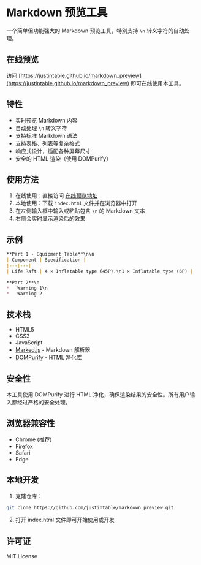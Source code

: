 # Markdown 预览工具

一个简单但功能强大的 Markdown 预览工具，特别支持 `\n` 转义字符的自动处理。

## 在线预览

访问 [https://justintable.github.io/markdown_preview](https://justintable.github.io/markdown_preview) 即可在线使用本工具。

## 特性

- 实时预览 Markdown 内容
- 自动处理 `\n` 转义字符
- 支持标准 Markdown 语法
- 支持表格、列表等复杂格式
- 响应式设计，适配各种屏幕尺寸
- 安全的 HTML 渲染（使用 DOMPurify）

## 使用方法

1. 在线使用：直接访问 [在线预览地址](https://justintable.github.io/markdown_preview)
2. 本地使用：下载 `index.html` 文件并在浏览器中打开
3. 在左侧输入框中输入或粘贴包含 `\n` 的 Markdown 文本
4. 右侧会实时显示渲染后的效果

## 示例

```markdown
**Part 1 - Equipment Table**\n\n
| Component | Specification |
|---|---|
| Life Raft | 4 × Inflatable type (45P).\n1 × Inflatable type (6P) |

**Part 2**\n
*   Warning 1\n
*   Warning 2
```

## 技术栈

- HTML5
- CSS3
- JavaScript
- [Marked.js](https://marked.js.org/) - Markdown 解析器
- [DOMPurify](https://github.com/cure53/DOMPurify) - HTML 净化库

## 安全性

本工具使用 DOMPurify 进行 HTML 净化，确保渲染结果的安全性。所有用户输入都经过严格的安全处理。

## 浏览器兼容性

- Chrome (推荐)
- Firefox
- Safari
- Edge

## 本地开发

1. 克隆仓库：
```bash
git clone https://github.com/justintable/markdown_preview.git
```

2. 打开 index.html 文件即可开始使用或开发

## 许可证

MIT License